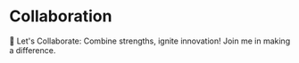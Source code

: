 # Collaboration
🌟 Let's Collaborate: Combine strengths, ignite innovation! Join me in making a difference.

